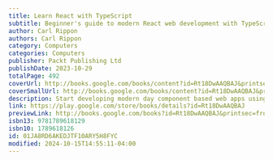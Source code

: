 ```yaml
---
title: Learn React with TypeScript
subtitle: Beginner's guide to modern React web development with TypeScript 3
author: Carl Rippon
authors: Carl Rippon
category: Computers
categories: Computers
publisher: Packt Publishing Ltd
publishDate: 2023-10-29
totalPage: 492
coverUrl: http://books.google.com/books/content?id=Rt18DwAAQBAJ&printsec=frontcover&img=1&zoom=1&edge=curl&source=gbs_api
coverSmallUrl: http://books.google.com/books/content?id=Rt18DwAAQBAJ&printsec=frontcover&img=1&zoom=5&edge=curl&source=gbs_api
description: Start developing modern day component based web apps using React 16, Redux and TypeScript with this easy to follow guide filled with practical examples. Key FeaturesLearn the latest and core features of React such as components, React Router, and suspenseDive into TypeScript 3 and it`s core components such as interfaces, types aliases, tuples, generics and much more.Build small-to-large scale single page applications with React, Redux, GraphQL and TypeScriptBook Description React today is one of the most preferred choices for frontend development. Using React with TypeScript enhances development experience and offers a powerful combination to develop high performing web apps. In this book, you’ll learn how to create well structured and reusable react components that are easy to read and maintain by leveraging modern web development techniques. We will start with learning core TypeScript programming concepts before moving on to building reusable React components. You'll learn how to ensure all your components are type-safe by leveraging TypeScript's capabilities, including the latest on Project references, Tuples in rest parameters, and much more. You'll then be introduced to core features of React such as React Router, managing state with Redux and applying logic in lifecycle methods. Further on, you'll discover the latest features of React such as hooks and suspense which will enable you to create powerful function-based components. You'll get to grips with GraphQL web API using Apollo client to make your app more interactive. Finally, you'll learn how to write robust unit tests for React components using Jest. By the end of the book, you'll be well versed with all you need to develop fully featured web apps with React and TypeScript. What you will learnGain a first-hand experience of TypeScript and its productivity features Transpile your TypeScript code into JavaScript for it to run in a browser Learn relevant advanced types in TypeScript for creating strongly typed and reusable components.Create stateful function-based components that handle lifecycle events using hooks Get to know what GraphQL is and how to work with it by executing basic queries to get familiar with the syntaxBecome confident in getting good unit testing coverage on your components using JestWho this book is for The ideal target audience for this book are web developers who want to get started with creating modern day web apps with React and TypeScript.You are expected to have a basic understanding of JavaScript and HTML programming. No prior knowledge of TypeScript and React is needed.
link: https://play.google.com/store/books/details?id=Rt18DwAAQBAJ
previewLink: http://books.google.com/books?id=Rt18DwAAQBAJ&printsec=frontcover&dq=Learn+React+and+Typescript&hl=&as_pt=BOOKS&cd=1&source=gbs_api
isbn13: 9781789618129
isbn10: 1789618126
id: 01JA8RD6AKEDJTF10ARY5H8FYC
modified: 2024-10-15T14:55:11-04:00
---
```

